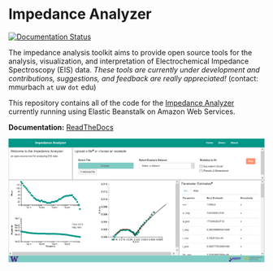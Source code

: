 # Impedance Analyzer
[![Documentation Status](https://readthedocs.org/projects/impedanceanalyzer/badge/?version=latest)](http://impedanceanalyzer.readthedocs.io/en/latest/?badge=latest)

The impedance analysis toolkit aims to provide open source tools for the analysis, visualization, and interpretation of Electrochemical Impedance Spectroscopy (EIS) data. *These tools are currently under development and contributions, suggestions, and feedback are really appreciated!* (contact: mmurbach `at` uw `dot` edu)

This repository contains all of the code for the [Impedance Analyzer](http://impedance-analyzer-env.x3enj2mmuk.us-west-2.elasticbeanstalk.com/index) currently running using Elastic Beanstalk on Amazon Web Services.

**Documentation:** [ReadTheDocs](http://impedanceanalyzer.readthedocs.io/en/latest/)

<img src="application/static/images/screenshot.PNG">
